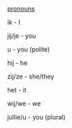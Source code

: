 [pronouns](https://www.youtube.com/watch?v=hR9qHBek8y8&t=332s)

ik - I

jij/je - you 

u - you (polite)

hij - he

zij/ze - she/they

het - it

wij/we - we

jullie/u - you (plural)


